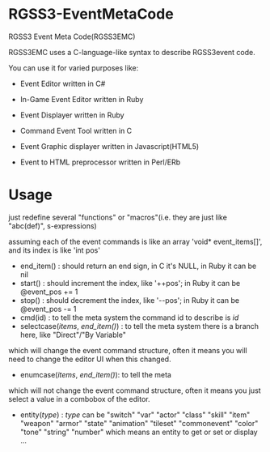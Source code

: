 RGSS3-EventMetaCode
===================

RGSS3 Event Meta Code(RGSS3EMC)

RGSS3EMC uses a C-language-like syntax to describe RGSS3event code.

You can use it for varied purposes like:

 - Event Editor written in C#

 - In-Game Event Editor written in Ruby

 - Event Displayer written in Ruby
 
 - Command Event Tool written in C

 - Event Graphic displayer written in Javascript(HTML5)
 
 - Event to HTML preprocessor written in Perl/ERb


Usage
=====

just redefine several "functions" or "macros"(i.e. they are just like "abc(def)", s-expressions)

assuming each of the event commands is like an array 'void* event_items[]', and its index is like 'int pos'

 - end_item() : should return an end sign, in C it's NULL, in Ruby it can be nil
 - start()    : should increment the index, like '++pos'; in Ruby it can be @event_pos += 1
 - stop()     : should decrement the index, like '--pos'; in Ruby it can be @event_pos -= 1
 - cmd(id)    : to tell the meta system the command id to describe is *id*
 - selectcase(*items*, *end_item()*) : to tell the meta system there is a branch here, like "Direct"/"By Variable" 
   
which will change the event command structure, often it means you will need to change the editor UI when this changed.

 - enumcase(*items*, *end_item()*): to tell the meta
 
which will not change the event command structure, often it means you just select a value in a combobox of the editor.

 - entity(*type*) : *type* can be 
    "switch" "var" "actor" "class" "skill" "item" "weapon" "armor" "state" "animation" "tileset" "commonevent"
    "color" "tone" "string" "number"
   which means an entity to get or set or display ...
 


